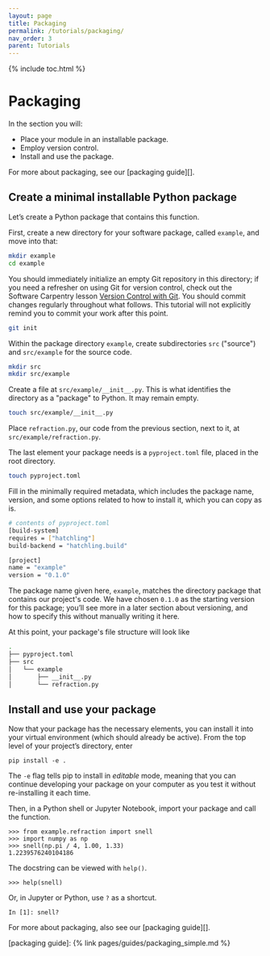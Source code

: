 ```yaml
---
layout: page
title: Packaging
permalink: /tutorials/packaging/
nav_order: 3
parent: Tutorials
---
```


{% include toc.html %}

# Packaging

In the section you will:

- Place your module in an installable package.
- Employ version control.
- Install and use the package.

For more about packaging, see our [packaging guide][].

## Create a minimal installable Python package

Let’s create a Python package that contains this function.

First, create a new directory for your software package, called `example`, and
move into that:

```bash
mkdir example
cd example
```

You should immediately initialize an empty Git repository in this directory; if
you need a refresher on using Git for version control, check out the Software
Carpentry lesson [Version Control with Git][]. You should commit changes regularly
throughout what follows. This tutorial will not explicitly remind you to commit your
work after this point.

```bash
git init
```

Within the package directory `example`, create subdirectories `src` ("source")
and `src/example` for the source code.

```bash
mkdir src
mkdir src/example
```

Create a file at `src/example/__init__.py`. This is what identifies the
directory as a "package" to Python. It may remain empty.

```bash
touch src/example/__init__.py
```

Place `refraction.py`, our code from the previous section, next to it, at
`src/example/refraction.py`.

The last element your package needs is a `pyproject.toml` file, placed in the
root directory.

```bash
touch pyproject.toml
```

Fill in the minimally required metadata, which includes the package name,
version, and some options related to how to install it, which you can copy as
is.

```bash
# contents of pyproject.toml
[build-system]
requires = ["hatchling"]
build-backend = "hatchling.build"

[project]
name = "example"
version = "0.1.0"
```

The package name given here, `example`, matches the directory package that
contains our project's code. We have chosen `0.1.0` as the starting version for
this package; you’ll see more in a later section about versioning, and how to
specify this without manually writing it here.

At this point, your package's file structure will look like

```bash
.
├── pyproject.toml
├── src
│   └── example
│       ├── __init__.py
│       └── refraction.py
```

## Install and use your package

Now that your package has the necessary elements, you can install it into your
virtual environment (which should already be active). From the top level of your
project’s directory, enter

```
pip install -e .
```

The `-e` flag tells pip to install in _editable_ mode, meaning that you can
continue developing your package on your computer as you test it without
re-installing it each time.

Then, in a Python shell or Jupyter Notebook, import your package and call the
function.

```pycon
>>> from example.refraction import snell
>>> import numpy as np
>>> snell(np.pi / 4, 1.00, 1.33)
1.2239576240104186
```

The docstring can be viewed with `help()`.

```pycon
>>> help(snell)
```

Or, in Jupyter or Python, use `?` as a shortcut.

```ipython
In [1]: snell?
```

For more about packaging, also see our [packaging guide][].

<!-- prettier-ignore-start -->

[version control with git]: https://swcarpentry.github.io/git-novice/
[packaging guide]: {% link pages/guides/packaging_simple.md %}

<!-- prettier-ignore-end -->

